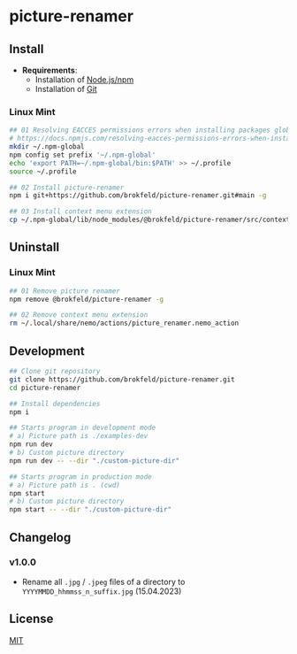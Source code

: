 # picture-renamer

## Install

* **Requirements**:
  * Installation of [Node.js/npm](https://nodejs.org/)
  * Installation of [Git](https://git-scm.com/)

### Linux Mint

```bash
## 01 Resolving EACCES permissions errors when installing packages globally
# https://docs.npmjs.com/resolving-eacces-permissions-errors-when-installing-packages-globally
mkdir ~/.npm-global
npm config set prefix '~/.npm-global'
echo 'export PATH=~/.npm-global/bin:$PATH' >> ~/.profile
source ~/.profile
```

```bash
## 02 Install picture-renamer
npm i git+https://github.com/brokfeld/picture-renamer.git#main -g

## 03 Install context menu extension
cp ~/.npm-global/lib/node_modules/@brokfeld/picture-renamer/src/context_menu/picture_renamer.nemo_action ~/.local/share/nemo/actions/picture_renamer.nemo_action
```

## Uninstall

### Linux Mint

```bash
## 01 Remove picture renamer
npm remove @brokfeld/picture-renamer -g

## 02 Remove context menu extension
rm ~/.local/share/nemo/actions/picture_renamer.nemo_action
```

## Development

```bash
## Clone git repository
git clone https://github.com/brokfeld/picture-renamer.git
cd picture-renamer

## Install dependencies
npm i

## Starts program in development mode
# a) Picture path is ./examples-dev
npm run dev
# b) Custom picture directory
npm run dev -- --dir "./custom-picture-dir"

## Starts program in production mode
# a) Picture path is . (cwd)
npm start
# b) Custom picture directory
npm start -- --dir "./custom-picture-dir"
```

## Changelog

### v1.0.0

* Rename all `.jpg` / `.jpeg` files of a directory to `YYYYMMDD_hhmmss_n_suffix.jpg` (15.04.2023)

## License

[MIT](LICENSE)
